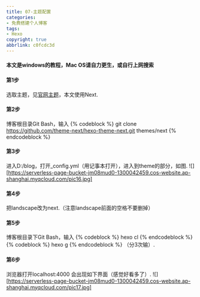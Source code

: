 ```yaml
---
title: 07-主题配置
categories: 
- 免费搭建个人博客
tags: 
- Hexo
copyright: true
abbrlink: c0fcdc3d
---
```

#### 本文是windows的教程，Mac OS请自力更生，或自行上网搜索
#### 第1步
选取主题，见[官网主题](https://hexo.io/themes/)，本文使用Next.
#### 第2步
博客根目录Git Bash，输入
{% codeblock %}
git clone https://github.com/theme-next/hexo-theme-next.git themes/next
{% endcodeblock %}
#### 第3步
进入D:/blog，打开_config.yml（用记事本打开），进入到theme的部分，如图.
![][https://serverless-page-bucket-jm08mud0-1300042459.cos-website.ap-shanghai.myqcloud.com/pic16.jpg]
#### 第4步
把landscape改为next.（注意landscape前面的空格不要删掉）
#### 第5步
博客根目录下Git Bash，输入
{% codeblock %}
hexo cl
{% endcodeblock %}
{% codeblock %}
hexo g
{% endcodeblock %}
（分3次输）.
#### 第6步
浏览器打开localhost:4000
会出现如下界面（感觉好看多了）.
![][https://serverless-page-bucket-jm08mud0-1300042459.cos-website.ap-shanghai.myqcloud.com/pic17.jpg]
